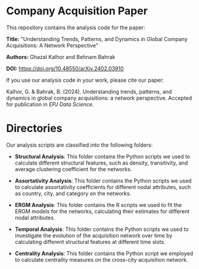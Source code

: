 # Company Acquisition Paper

This repository contains the analysis code for the paper:

**Title:** "Understanding Trends, Patterns, and Dynamics in Global Company Acquisitions: A Network Perspective"

**Authors:** Ghazal Kalhor and Behnam Bahrak

**DOI:** https://doi.org/10.48550/arXiv.2402.03910

If you use our analysis code in your work, please cite our paper:

Kalhor, G. & Bahrak, B. (2024). Understanding trends, patterns, and dynamics in global company acquisitions: a network perspective. Accepted for publication in *EPJ Data Science*.

# Directories

Our analysis scripts are classified into the following folders:

* **Structural Analysis**: This folder contains the Python scripts we used to calculate different structural features, such as density, transitivity, and average clustering coefficient for the networks.

* **Assortativity Analysis**: This folder contains the Python scripts we used to calculate assortativity coefficients for different nodal attributes, such as country, city, and category on the networks.

* **ERGM Analysis**:  This folder contains the R scripts we used to fit the ERGM models for the networks, calculating their estimates for different nodal attributes.

* **Temporal Analysis**: This folder contains the Python scripts we used to investigate the evolution of the acquisition network over time by calculating different structural features at different time slots.

* **Centrality Analysis**: This folder contains the Python script we employed to calculate centrality measures on the cross-city acquisition network.
